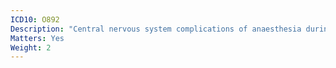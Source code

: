 ```yaml
---
ICD10: O892
Description: "Central nervous system complications of anaesthesia during the puerperium"
Matters: Yes
Weight: 2
---
```


